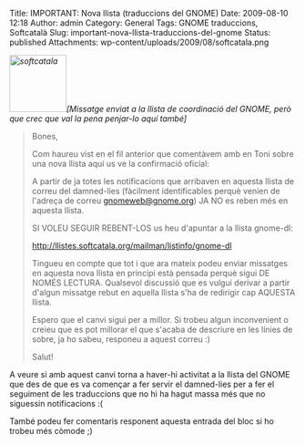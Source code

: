 Title: IMPORTANT: Nova llista (traduccions del GNOME)
Date: 2009-08-10 12:18
Author: admin
Category: General
Tags: GNOME traduccions, Softcatalà
Slug: important-nova-llista-traduccions-del-gnome
Status: published
Attachments: wp-content/uploads/2009/08/softcatala.png

*<img src="{static}wp-content/uploads/2009/08/softcatala.png" title="softcatala" class="alignright size-full wp-image-642" width="100" height="100" alt="softcatala" />\[Missatge enviat a la llista de coordinació del GNOME, però que crec que val la pena penjar-lo aquí també\]*

> Bones,
>
> Com haureu vist en el fil anterior que comentàvem amb en Toni sobre una nova llista aquí us ve la confirmació oficial:
>
> A partir de ja totes les notificacions que arribaven en aquesta llista de correu del damned-lies (fàcilment identificables perquè venien de l'adreça de correu gnomeweb@gnome.org) JA NO es reben més en aquesta llista.
>
> SI VOLEU SEGUIR REBENT-LOS us heu d'apuntar a la llista gnome-dl:
>
> <http://llistes.softcatala.org/mailman/listinfo/gnome-dl>
>
> Tingueu en compte que tot i que ara mateix podeu enviar missatges en aquesta nova llista en principi està pensada perquè sigui DE NOMÉS LECTURA. Qualsevol discussió que es vulgui derivar a partir d'algun missatge rebut en aquella llista s'ha de redirigir cap AQUESTA llista.
>
> Espero que el canvi sigui per a millor. Si trobeu algun inconvenient o creieu que es pot millorar el que s'acaba de descriure en les línies de sobre, ja ho sabeu, responeu a aquest correu :)
>
> Salut!

A veure si amb aquest canvi torna a haver-hi activitat a la llista del GNOME que des de que es va començar a fer servir el damned-lies per a fer el seguiment de les traduccions que no hi ha hagut massa més que no siguessin notificacions :(

També podeu fer comentaris responent aquesta entrada del bloc si ho trobeu més còmode ;)
